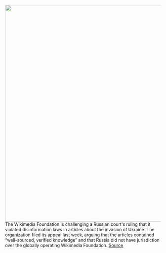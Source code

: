 <img src='https://cdn.vox-cdn.com/thumbor/tIvy3Qj3-bvXFWyvY6dJJDBUXbk=/0x0:2040x1360/1200x800/filters:focal(857x517:1183x843)/cdn.vox-cdn.com/uploads/chorus_image/image/70970212/acastro_220315_STK013_0003.5.jpg' width='700px' /><br/>
The Wikimedia Foundation is challenging a Russian court's ruling that it violated disinformation laws in articles about the invasion of Ukraine. The organization filed its appeal last week, arguing that the articles contained “well-sourced, verified knowledge” and that Russia did not have jurisdiction over the globally operating Wikimedia Foundation.
<a href='https://www.theverge.com/2022/6/13/23164768/wikimedia-foundation-appeals-russian-court-disinformation-decision-ukraine-war-articles'> Source <a/>